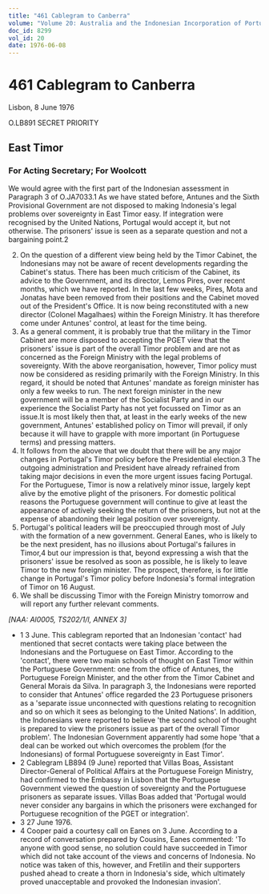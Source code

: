 ```yaml
---
title: "461 Cablegram to Canberra"
volume: "Volume 20: Australia and the Indonesian Incorporation of Portuguese Timor, 1974-1976"
doc_id: 8299
vol_id: 20
date: 1976-06-08
---
```


# 461 Cablegram to Canberra

Lisbon, 8 June 1976

O.LB891 SECRET PRIORITY

## East Timor

### For Acting Secretary; For Woolcott

We would agree with the first part of the Indonesian assessment in Paragraph 3 of O.JA7033.1 As we have stated before, Antunes and the Sixth Provisional Government are not disposed to making Indonesia's legal problems over sovereignty in East Timor easy. If integration were recognised by the United Nations, Portugal would accept it, but not otherwise. The prisoners' issue is seen as a separate question and not a bargaining point.2

  2. On the question of a different view being held by the Timor Cabinet, the Indonesians may not be aware of recent developments regarding the Cabinet's status. There has been much criticism of the Cabinet, its advice to the Government, and its director, Lemos Pires, over recent months, which we have reported. In the last few weeks, Pires, Mota and Jonatas have been removed from their positions and the Cabinet moved out of the President's Office. It is now being reconstituted with a new director (Colonel Magalhaes) within the Foreign Ministry. It has therefore come under Antunes' control, at least for the time being.
  3. As a general comment, it is probably true that the military in the Timor Cabinet are more disposed to accepting the PGET view that the prisoners' issue is part of the overall Timor problem and are not as concerned as the Foreign Ministry with the legal problems of sovereignty. With the above reorganisation, however, Timor policy must now be considered as residing primarily with the Foreign Ministry. In this regard, it should be noted that Antunes' mandate as foreign minister has only a few weeks to run. The next foreign minister in the new government will be a member of the Socialist Party and in our experience the Socialist Party has not yet focussed on Timor as an issue.It is most likely then that, at least in the early weeks of the new government, Antunes' established policy on Timor will prevail, if only because it will have to grapple with more important (in Portuguese terms) and pressing matters.
  4. It follows from the above that we doubt that there will be any major changes in Portugal's Timor policy before the Presidential election.3 The outgoing administration and President have already refrained from taking major decisions in even the more urgent issues facing Portugal. For the Portuguese, Timor is now a relatively minor issue, largely kept alive by the emotive plight of the prisoners. For domestic political reasons the Portuguese government will continue to give at least the appearance of actively seeking the return of the prisoners, but not at the expense of abandoning their legal position over sovereignty.
  5. Portugal's political leaders will be preoccupied through most of July with the formation of a new government. General Eanes, who is likely to be the next president, has no illusions about Portugal's failures in Timor,4 but our impression is that, beyond expressing a wish that the prisoners' issue be resolved as soon as possible, he is likely to leave Timor to the new foreign minister. The prospect, therefore, is for little change in Portugal's Timor policy before Indonesia's formal integration of Timor on 16 August.
  6. We shall be discussing Timor with the Foreign Ministry tomorrow and will report any further relevant comments.



_[NAA: Al0005, TS202/1/l, ANNEX 3]_

  * 1 3 June. This cablegram reported that an Indonesian 'contact' had mentioned that secret contacts were taking place between the Indonesians and the Portuguese on East Timor. According to the 'contact', there were two main schools of thought on East Timor within the Portuguese Government: one from the office of Antunes, the Portuguese Foreign Minister, and the other from the Timor Cabinet and General Morais da Silva. In paragraph 3, the Indonesians were reported to consider that Antunes' office regarded the 23 Portuguese prisoners as a 'separate issue unconnected with questions relating to recognition and so on which it sees as belonging to the United Nations'. In addition, the Indonesians were reported to believe 'the second school of thought is prepared to view the prisoners issue as part of the overall Timor problem'. The Indonesian Government apparently had some hope 'that a deal can be worked out which overcomes the problem (for the Indonesians) of formal Portuguese sovereignty in East Timor'.
  * 2 Cablegram LB894 (9 June) reported that Villas Boas, Assistant Director-General of Political Affairs at the Portuguese Foreign Ministry, had confirmed to the Embassy in Lisbon that the Portuguese Government viewed the question of sovereignty and the Portuguese prisoners as separate issues. Villas Boas added that 'Portugal would never consider any bargains in which the prisoners were exchanged for Portuguese recognition of the PGET or integration'.
  * 3 27 June 1976.
  * 4 Cooper paid a courtesy call on Eanes on 3 June. According to a record of conversation prepared by Cousins, Eanes commented: 'To anyone with good sense, no solution could have succeeded in Timor which did not take account of the views and concerns of Indonesia. No notice was taken of this, however, and Fretilin and their supporters pushed ahead to create a thorn in Indonesia's side, which ultimately proved unacceptable and provoked the Indonesian invasion'.


